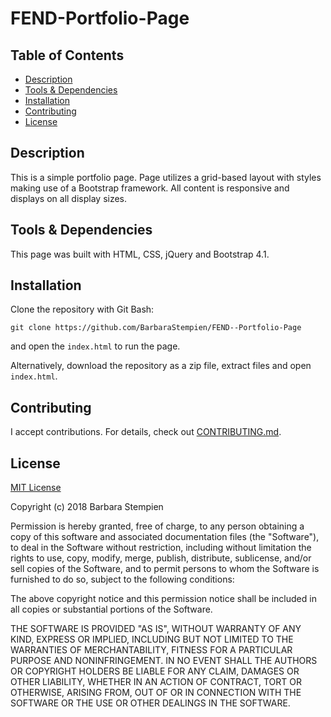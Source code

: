 # FEND-Portfolio-Page

## Table of Contents

* [Description](#description)
* [Tools & Dependencies](#tools)
* [Installation](#Installation)
* [Contributing](#contributing)
* [License](#license)

## Description

This is a simple portfolio page. Page utilizes a grid-based layout with styles making use of a Bootstrap framework. All content is responsive and displays on all display sizes. 

## Tools & Dependencies

This page was built with HTML, CSS, jQuery and Bootstrap 4.1.

## Installation

Clone the repository with Git Bash:  
  
`git clone https://github.com/BarbaraStempien/FEND--Portfolio-Page`  
  
and open the `index.html` to run the page.

Alternatively, download the repository as a zip file, extract files and open `index.html`.

## Contributing

I accept contributions. For details, check out [CONTRIBUTING.md](CONTRIBUTING.md).

## License

[MIT License](LICENSE)

Copyright (c) 2018 Barbara Stempien

Permission is hereby granted, free of charge, to any person obtaining a copy of this software and associated documentation files (the "Software"), to deal in the Software without restriction, including without limitation the rights to use, copy, modify, merge, publish, distribute, sublicense, and/or sell copies of the Software, and to permit persons to whom the Software is furnished to do so, subject to the following conditions:

The above copyright notice and this permission notice shall be included in all copies or substantial portions of the Software.

THE SOFTWARE IS PROVIDED "AS IS", WITHOUT WARRANTY OF ANY KIND, EXPRESS OR IMPLIED, INCLUDING BUT NOT LIMITED TO THE WARRANTIES OF MERCHANTABILITY, FITNESS FOR A PARTICULAR PURPOSE AND NONINFRINGEMENT. IN NO EVENT SHALL THE AUTHORS OR COPYRIGHT HOLDERS BE LIABLE FOR ANY CLAIM, DAMAGES OR OTHER LIABILITY, WHETHER IN AN ACTION OF CONTRACT, TORT OR OTHERWISE, ARISING FROM, OUT OF OR IN CONNECTION WITH THE SOFTWARE OR THE USE OR OTHER DEALINGS IN THE SOFTWARE.